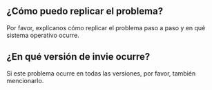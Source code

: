 ## ¿Cómo puedo replicar el problema?
Por favor, explícanos cómo replicar el problema paso a paso y en qué sistema operativo ocurre.
## ¿En qué versión de invie ocurre?
Si este problema ocurre en todas las versiones, por favor, también mencionarlo.
